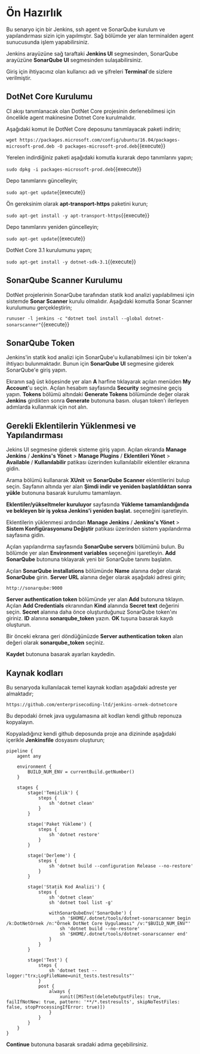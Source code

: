 # Ön Hazırlık

Bu senaryo için bir Jenkins, ssh agent ve SonarQube kurulum ve yapılandırması sizin için yapılmıştır. Sağ bölümde yer alan terminalden agent sunucusunda işlem yapabilirsiniz.

Jenkins arayüzüne sağ taraftaki **Jenkins UI** segmesinden, SonarQube arayüzüne **SonarQube UI** segmesinden sulaşabilirsiniz.

Giriş için ihtiyacınız olan kullanıcı adı ve şifreleri **Terminal**'de sizlere verilmiştir.

## DotNet Core Kurulumu

CI akışı tanımlanacak olan DotNet Core projesinin derlenebilmesi için öncelikle agent makinesine Dotnet Core kurulmalıdır. 

Aşağıdaki komut ile DotNet Core deposunu tanımlayacak paketi indirin;

`wget https://packages.microsoft.com/config/ubuntu/16.04/packages-microsoft-prod.deb -O packages-microsoft-prod.deb`{{execute}}

Yerelen indirdiğiniz paketi aşağıdaki komutla kurarak depo tanımlarını yapın;

`sudo dpkg -i packages-microsoft-prod.deb`{{execute}}

Depo tanımlarını güncelleyin;

`sudo apt-get update`{{execute}}

Ön gereksinim olarak **apt-transport-https** paketini kurun;

`sudo apt-get install -y apt-transport-https`{{execute}}

Depo tanımlarını yeniden güncelleyin;

`sudo apt-get update`{{execute}}

DotNet Core 3.1 kurulumunu yapın;

`sudo apt-get install -y dotnet-sdk-3.1`{{execute}}

## SonarQube Scanner Kurulumu

DotNet projelerinin SonarQube tarafından statik kod analizi yapılabilmesi için sistemde **Sonar Scanner** kurulu olmalıdır. Aşağıdaki komutla Sonar Scanner kurulumunu gerçekleştirin;

`runuser -l jenkins -c "dotnet tool install --global dotnet-sonarscanner"`{{execute}}

## SonarQube Token

Jenkins'in statik kod analizi için SonarQube'u kullanabilmesi için bir token'a ihtiyacı bulunmaktadır. Bunun için **SonarQube UI** segmesine giderek SonarQube'e giriş yapın.

Ekranın sağ üst köşesinde yer alan **A** harfine tıklayarak açılan menüden **My Account**'u seçin. Açılan hesabım sayfasında **Security** segmesine geçiş yapın. **Tokens** bölümü altındaki **Generate Tokens** bölümünde değer olarak **Jenkins** girdikten sonra **Generate** butonuna basın. oluşan token'ı ilerleyen adımlarda kullanmak için not alın.

## Gerekli Eklentilerin Yüklenmesi ve Yapılandırması

Jekins UI segmesine giderek sisteme giriş yapın. Açılan ekranda **Manage Jenkins** / **Jenkins's Yönet** > **Manage Plugins** / **Eklentileri Yönet** > **Available** / **Kullanılabilir** patikası üzerinden kullanılabilir eklentiler ekranına gidin.

Arama bölümü kullanarak **XUnit** ve **SonarQube Scanner** eklentilerini bulup seçin. Sayfanın altında yer alan **Şimdi indir ve yeniden başlatıldıktan sonra yükle** butonuna basarak kurulumu tamamlayın.

**Eklentiler/yükseltmeler kuruluyor** sayfasında **Yükleme tamamlandığında ve bekleyen bir iş yoksa Jenkins'i yeniden başlat.** seçeneğini işaretleyin.

Eklentilerin yüklenmesi ardından **Manage Jenkins** / **Jenkins's Yönet** > **Sistem Konfigürasyonunu Değiştir** patikası üzerinden sistem yapılandırma sayfasına gidin.

Açılan yapılandırma sayfasında **SonarQube servers** bölümünü bulun. Bu bölümde yer alan **Environment variables** seçeneğini işaretleyin. **Add SonarQube** butonuna tıklayarak yeni bir SonarQube tanımı başlatın. 

Açılan **SonarQube installations** bölümünde **Name** alanına değer olarak **SonarQube** girin. **Server URL** alanına değer olarak aşağıdaki adresi girin;

`http://sonarqube:9000`

**Server authentication token** bölümünde yer alan **Add** butonuna tıklayın. Açılan **Add Credentials** ekranından **Kind** alanında **Secret text** değerini seçin. **Secret** alanına daha önce oluşturduğunuz SonarQube token'ını giriniz. **ID** alanına **sonarqube_token** yazın. **OK** tuşuna basarak kaydı oluşturun.

Bir önceki ekrana geri döndüğünüzde **Server authentication token** alan değeri olarak **sonarqube_token** seçiniz.

**Kaydet** butonuna basarak ayarları kaydedin.

## Kaynak kodları

Bu senaryoda kullanılacak temel kaynak kodları aşağıdaki adreste yer almaktadır;

`https://github.com/enterprisecoding-ltd/jenkins-ornek-dotnetcore`

Bu depodaki örnek java uygulamasına ait kodları kendi github reponuza kopyalayın.

Kopyaladığınız kendi github deposunda proje ana dizininde aşağıdaki içerikle **Jenkinsfile** dosyasını oluşturun;

```
pipeline {
    agent any
    
    environment {
        BUILD_NUM_ENV = currentBuild.getNumber()
    }

    stages {
        stage('Temizlik') { 
            steps {
                sh 'dotnet clean' 
            }
        }
        
        stage('Paket Yükleme') { 
            steps {
                sh 'dotnet restore' 
            }
        }

        stage('Derleme') { 
            steps {
                sh 'dotnet build --configuration Release --no-restore' 
            }
        }

        stage('Statik Kod Analizi') { 
            steps {
                sh 'dotnet clean'
                sh 'dotnet tool list -g'
                
                withSonarQubeEnv('SonarQube') {
                    sh '$HOME/.dotnet/tools/dotnet-sonarscanner begin /k:DotNetOrnek /n:"Örnek DotNet Core Uygulaması" /v:"$BUILD_NUM_ENV"'
                    sh 'dotnet build --no-restore'
                    sh '$HOME/.dotnet/tools/dotnet-sonarscanner end'
                }
            }
        }

        stage('Test') { 
            steps {
                sh 'dotnet test --logger:"trx;LogFileName=unit_tests.testresults"' 
            }
            post {
                always {
                    xunit([MSTest(deleteOutputFiles: true, failIfNotNew: true, pattern: '**/*.testresults', skipNoTestFiles: false, stopProcessingIfError: true)])
                }
            }
        }
    }
}
```

**Continue** butonuna basarak sıradaki adıma geçebilirsiniz.
